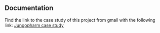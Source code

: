 ## Documentation
Find the link to the case study of this project from gmail with the following link:
<a href="https://drive.google.com/drive/folders/1o8gwNNQ_fscB9HNwE_au3xadyD5zLg5G">Jungopharm case study</a>
